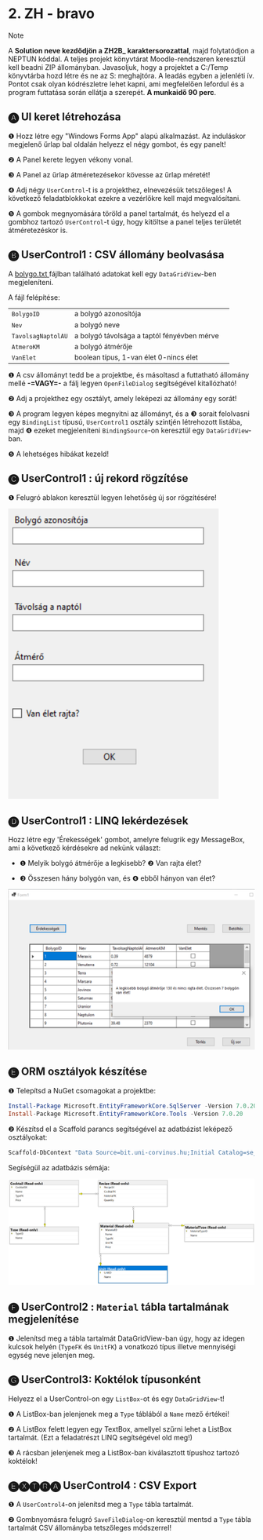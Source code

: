 # 2. ZH - bravo

> [!NOTE]
>
> A **Solution neve kezdődjön a ZH2B_ karaktersorozattal**, majd folytatódjon a NEPTUN kóddal. A teljes projekt könyvtárat Moodle-rendszeren keresztül kell beadni ZIP állományban. Javasoljuk, hogy a projektet a C:/Temp könyvtárba hozd létre és ne az S: meghajtóra. A leadás egyben a jelenléti ív. Pontot csak olyan kódrészletre lehet kapni, ami megfelelően lefordul és a program futtatása során ellátja a szerepét. **A munkaidő 90 perc**.

## 🅐 UI keret létrehozása 

❶ Hozz létre egy "Windows Forms App" alapú alkalmazást. Az induláskor megjelenő űrlap bal oldalán helyezz el négy gombot, és egy panelt! 

❷ A Panel kerete legyen vékony vonal. 

❸ A Panel az űrlap átméretezésekor kövesse az űrlap méretét! 

❹ Adj négy `UserControl`-t is a projekthez, elnevezésük tetszőleges! A következő feladatblokkokat ezekre a vezérlőkre kell majd megvalósítani. 

❺ A gombok megnyomására töröld a panel tartalmát, és helyezd el a gombhoz tartozó `UserControl`-t úgy, hogy kitöltse a panel teljes területét átméretezéskor is. 

## 🅑 UserControl1 : CSV állomány beolvasása

A [bolygo.txt ](bolygo.txt) fájlban található adatokat kell egy `DataGridView`-ben  megjeleníteni. 

A fájl felépítése:

|                    |                                             |      |
| ------------------ | ------------------------------------------- | ---- |
| `BolygoID`         | a bolygó azonosítója                        |      |
| `Nev `             | a bolygó neve                               |      |
| `TavolsagNaptolAU` | a bolygó távolsága a taptól fényévben mérve |      |
| `AtmeroKM`         | a bolygó átmérője                           |      |
| `VanElet `         | boolean típus, 1-van élet 0-nincs élet      |      |

❶ A csv állományt tedd be a projektbe, és másoltasd a futtatható állomány mellé **-=VAGY=-** a fálj legyen `OpenFileDialog` segítségével kitallózható!

❷ Adj a projekthez egy osztályt, amely leképezi az állomány egy sorát!

❸ A program legyen képes megnyitni az állományt, és a  ❸ sorait felolvasni egy `BindingList` típusú, `UserControl1` osztály szintjén létrehozott listába, majd ❹ ezeket megjeleníteni `BindingSource`-on keresztül egy `DataGridView`-ban. 

❺ A lehetséges hibákat kezeld! 

## 🅒 UserControl1 : új rekord rögzítése

❶ Felugró ablakon keresztül legyen lehetőség új sor rögzítésére!



![image6](image6.png)



## 🅓 UserControl1 : LINQ lekérdezések

Hozz létre egy 'Érekességek' gombot, amelyre felugrik egy MessageBox, ami a következő kérdésekre ad nekünk választ:

- ❶ Melyik bolygó átmérője a legkisebb? ❷ Van rajta élet?

- ❸ Összesen hány bolygón van, és ❹ ebből hányon van élet?

![image7](image7.png)

## 🅔 ORM osztályok készítése

❶ Telepítsd a NuGet csomagokat a projektbe: 

```powershell
Install-Package Microsoft.EntityFrameworkCore.SqlServer -Version 7.0.20
Install-Package Microsoft.EntityFrameworkCore.Tools -Version 7.0.20
```

❷ Készítsd el a Scaffold parancs segítségével az adatbázist leképező osztályokat:

```powershell
Scaffold-DbContext "Data Source=bit.uni-corvinus.hu;Initial Catalog=se_cocktails;Persist Security Info=True;User ID=hallgato;Password=Password123;TrustServerCertificate=true" Microsoft.EntityFrameworkCore.SqlServer -OutputDir CocktailModels
```

Segíségül az adatbázis sémája:

![image-20250428082736892](image-20250428082736892.png)

## 🅕 UserControl2 : `Material` tábla tartalmának megjelenítése

❶ Jelenítsd meg a tábla tartalmát DataGridView-ban úgy, hogy az idegen kulcsok helyén (`TypeFK` és `UnitFK`) a vonatkozó típus illetve mennyiségi egység neve jelenjen meg. 

## 🅖 UserControl3: Koktélok típusonként

Helyezz el a UserControl-on egy `ListBox`-ot és egy `DataGridView`-t!

❶ A ListBox-ban jelenjenek meg a `Type` táblából a `Name` mező értékei!

❷ A ListBox felett legyen egy TextBox, amellyel szűrni lehet a ListBox tartalmát. (Ezt a feladatrészt LINQ segítségével old meg!) 

❸ A rácsban jelenjenek meg a ListBox-ban kiválasztott típushoz tartozó koktélok!

## 🅔🅧🅣🅡🅐 UserControl4 : CSV Export 

❶ A `UserControl4`-on jelenítsd meg a `Type` tábla tartalmát.

❷ Gombnyomásra felugró `SaveFileDialog`-on keresztül mentsd a `Type` tábla tartalmát CSV állományba tetszőleges módszerrel!
